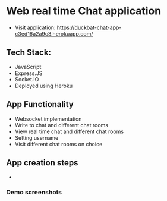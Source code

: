 # Web real time Chat application 

- Visit application:
https://duckbat-chat-app-c3ed16a2a9c3.herokuapp.com/ 


## Tech Stack:
- JavaScript
- Express.JS
- Socket.IO
- Deployed using Heroku

## App Functionality
- Websocket implementation
- Write to chat and different chat rooms
- View real time chat and different chat rooms
- Setting username
- Visit different chat rooms on choice

## App creation steps
- 


### Demo screenshots
